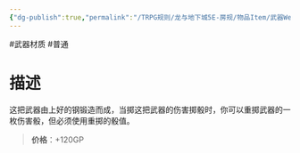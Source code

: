 ```yaml
---
{"dg-publish":true,"permalink":"/TRPG规则/龙与地下城5E-房规/物品Item/武器Weapon/材质Material/【D】钢/"}
---
```



#武器材质 #普通
# 描述
这把武器由上好的钢锻造而成，当掷这把武器的伤害掷骰时，你可以重掷武器的一枚伤害骰，但必须使用重掷的骰值。


>**价格**：+120GP
